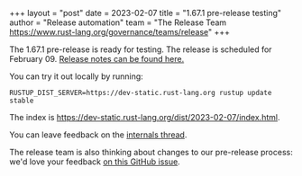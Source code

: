 +++
layout = "post"
date = 2023-02-07
title = "1.67.1 pre-release testing"
author = "Release automation"
team = "The Release Team <https://www.rust-lang.org/governance/teams/release>"
+++

The 1.67.1 pre-release is ready for testing. The release is scheduled for
February 09. [Release notes can be found here.][relnotes]

You can try it out locally by running:

```plain
RUSTUP_DIST_SERVER=https://dev-static.rust-lang.org rustup update stable
```

The index is <https://dev-static.rust-lang.org/dist/2023-02-07/index.html>.

You can leave feedback on the [internals thread](https://internals.rust-lang.org/t/rust-1-67-1-pre-release-testing/18289).

The release team is also thinking about changes to our pre-release process:
we'd love your feedback [on this GitHub issue][feedback].

[relnotes]: https://github.com/rust-lang/rust/blob/stable/RELEASES.md#version-1671-2023-02-09
[feedback]: https://github.com/rust-lang/release-team/issues/16
    
